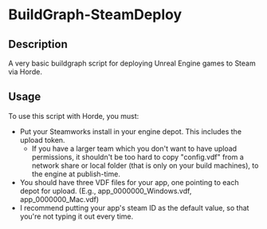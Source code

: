 # BuildGraph-SteamDeploy
## Description
A very basic buildgraph script for deploying Unreal Engine games to Steam via Horde.

## Usage
To use this script with Horde, you must:
* Put your Steamworks install in your engine depot. This includes the upload token.
  * If you have a larger team which you don't want to have upload permissions, it shouldn't be too hard to copy "config.vdf" from a network share or local folder (that is only on your build machines), to the engine at publish-time.
* You should have three VDF files for your app, one pointing to each depot for upload. (E.g., app_0000000_Windows.vdf, app_0000000_Mac.vdf)
* I recommend putting your app's steam ID as the default value, so that you're not typing it out every time.
